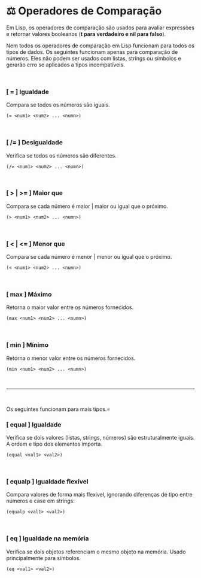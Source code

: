 # ⚖️ Operadores de Comparação
Em Lisp, os operadores de comparação são usados para avaliar expressões e retornar valores booleanos (**t para verdadeiro e nil para falso**).

Nem todos os operadores de comparação em Lisp funcionam para todos os tipos de dados. Os seguintes funcionam apenas para comparação de números. Eles não podem ser usados com listas, strings ou símbolos e gerarão erro se aplicados a tipos incompatíveis.

<br>

### [ = ] Igualdade

Compara se todos os números são iguais.

```
(= <num1> <num2> ... <numn>)
```
<br>

### [ /= ] Desigualdade

Verifica se todos os números são diferentes.

```
(/= <num1> <num2> ... <numn>)
```
<br>

### [ > | >= ] Maior que

Compara se cada número é maior | maior ou igual que o próximo.

```
(> <num1> <num2> ... <numn>)
```
<br>

### [ < | <= ] Menor que

Compara se cada número é menor | menor ou igual que o próximo.

```
(< <num1> <num2> ... <numn>)
```
<br>

### [ max ] Máximo

Retorna o maior valor entre os números fornecidos.

```
(max <num1> <num2> ... <numn>)
```
<br>

### [ min ] Mínimo

Retorna o menor valor entre os números fornecidos.

```
(min <num1> <num2> ... <numn>)
```
<br>

---

<br>

Os seguintes funcionam para mais tipos.=

### [ equal ] Igualdade

Verifica se dois valores (listas, strings, números) são estruturalmente iguais. A ordem e tipo dos elementos importa.

```
(equal <val1> <val2>)
```
<br>

### [ equalp ] Igualdade flexível

Compara valores de forma mais flexível, ignorando diferenças de tipo entre números e case em strings:

```
(equalp <val1> <val2>)
```
<br>

### [ eq ] Igualdade na memória

Verifica se dois objetos referenciam o mesmo objeto na memória. Usado principalmente para símbolos.

```
(eq <val1> <val2>)
```
<br>